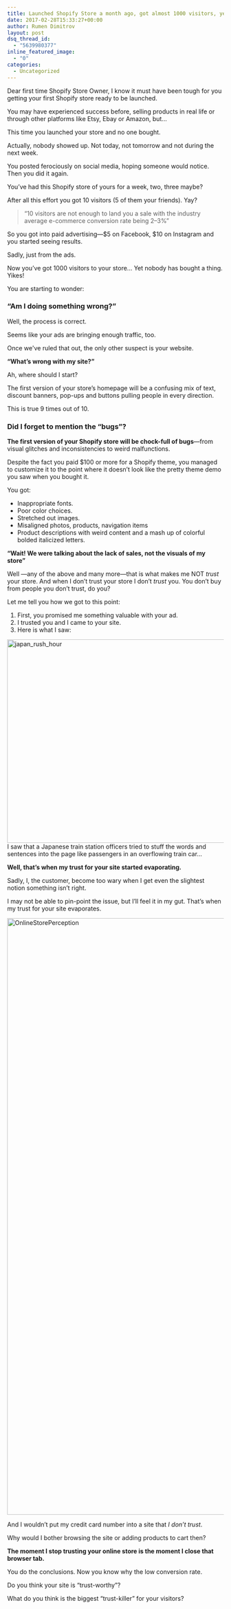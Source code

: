 ```yaml
---
title: Launched Shopify Store a month ago, got almost 1000 visitors, yet no sales. Where is the problem?
date: 2017-02-28T15:33:27+00:00
author: Rumen Dimitrov
layout: post
dsq_thread_id:
  - "5639980377"
inline_featured_image:
  - "0"
categories:
  - Uncategorized
---
```

Dear first time Shopify Store Owner,
I know it must have been tough for you getting your first Shopify store ready to be launched.

You may have experienced success before, selling products in real life or through other platforms like Etsy, Ebay or Amazon, but…

This time you launched your store and<!--more--> no one bought.

Actually, nobody showed up. Not today, not tomorrow and not during the next week.

You posted ferociously on social media, hoping someone would notice. Then you did it again.

You’ve had this Shopify store of yours for a week, two, three maybe?

After all this effort you got 10 visitors (5 of them your friends). Yay?
<blockquote>“10 visitors are not enough to land you a sale with the industry average e-commerce conversion rate being 2–3%”</blockquote>
So you got into paid advertising—$5 on Facebook, $10 on Instagram and you started seeing results.

Sadly, just from the ads.

Now you’ve got 1000 visitors to your store…
Yet nobody has bought a thing.
Yikes!

You are starting to wonder:
<h3>“Am I doing something wrong?”</h3>
Well, the process is correct.

Seems like your ads are bringing enough traffic, too.

Once we've ruled that out, the only other suspect is your website.

<strong>“What’s wrong with my site?”</strong>

Ah, where should I start?

The first version of your store’s homepage will be a confusing mix of text, discount banners, pop-ups and buttons pulling people in every direction.

This is true 9 times out of 10.
<h3>Did I forget to mention the “bugs”?</h3>
<strong>The first version of your Shopify store will be chock-full of bugs</strong>—from visual glitches and inconsistencies to weird malfunctions.

Despite the fact you paid $100 or more for a Shopify theme, you managed to customize it to the point where it doesn’t look like the pretty theme demo you saw when you bought it.

You got:
<ul>
 	<li>Inappropriate fonts.</li>
 	<li>Poor color choices.</li>
 	<li>Stretched out images.</li>
 	<li>Misaligned photos, products, navigation items</li>
 	<li>Product descriptions with weird content and a mash up of colorful bolded italicized letters.</li>
</ul>
<strong>“Wait! We were talking about the lack of sales, not the visuals of my store”</strong>

Well —any of the above and many more—that is what makes me NOT <em>trust</em> your store. And when I don’t trust your store I don’t <em>trust</em> you. You don’t buy from people you don’t trust, do you?

Let me tell you how we got to this point:
<ol>
 	<li>First, you promised me something valuable with your ad.</li>
 	<li>I trusted you and I came to your site.</li>
 	<li>Here is what I saw:</li>
</ol>
<img class="alignnone size-large wp-image-40" src="http://braiv.com/wp-content/uploads/2017/02/japan_rush_hour-1024x576.jpg" alt="japan_rush_hour" width="840" height="473" />
I saw that a Japanese train station officers tried to stuff the words and sentences into the page like passengers in an overflowing train car…

<strong>Well, that’s when my trust for your site started evaporating.</strong>

Sadly, I, the customer, become too wary when I get even the slightest notion something isn’t right.

I may not be able to pin-point the issue, but I’ll feel it in my gut. That’s when my trust for your site evaporates.

<img class="alignnone size-full wp-image-38" src="http://braiv.com/wp-content/uploads/2017/02/OnlineStorePerception.jpg" alt="OnlineStorePerception" width="640" height="1387" />

And I wouldn’t put my credit card number into a site that <em>I don’t trust</em>.

Why would I bother browsing the site or adding products to cart then?

<strong>The moment I stop trusting your online store is the moment I close that browser tab.</strong>

You do the conclusions.
Now you know why the low conversion rate.

Do you think your site is “trust-worthy”?

What do you think is the biggest “trust-killer” for your visitors?